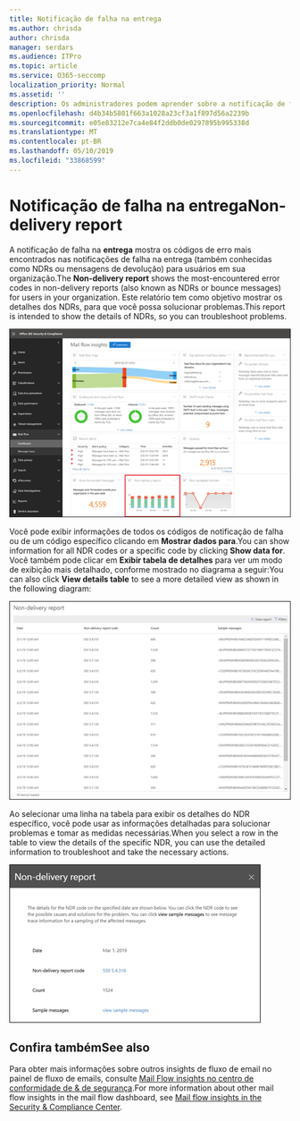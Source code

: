 ```yaml
---
title: Notificação de falha na entrega
ms.author: chrisda
author: chrisda
manager: serdars
ms.audience: ITPro
ms.topic: article
ms.service: O365-seccomp
localization_priority: Normal
ms.assetid: ''
description: Os administradores podem aprender sobre a notificação de falha na entrega no painel de fluxo de emails no centro de conformidade do & de segurança.
ms.openlocfilehash: d4b34b5801f663a1028a23cf3a1f897d56a2239b
ms.sourcegitcommit: e05e83212e7ca4e84f2ddb0de0297895b995338d
ms.translationtype: MT
ms.contentlocale: pt-BR
ms.lasthandoff: 05/10/2019
ms.locfileid: "33868599"
---
```

# <a name="non-delivery-report"></a><span data-ttu-id="f148d-103">Notificação de falha na entrega</span><span class="sxs-lookup"><span data-stu-id="f148d-103">Non-delivery report</span></span>

<span data-ttu-id="f148d-104">A notificação de falha na **entrega** mostra os códigos de erro mais encontrados nas notificações de falha na entrega (também conhecidas como NDRs ou mensagens de devolução) para usuários em sua organização.</span><span class="sxs-lookup"><span data-stu-id="f148d-104">The **Non-delivery report** shows the most-encountered error codes in non-delivery reports (also known as NDRs or bounce messages) for users in your organization.</span></span> <span data-ttu-id="f148d-105">Este relatório tem como objetivo mostrar os detalhes dos NDRs, para que você possa solucionar problemas.</span><span class="sxs-lookup"><span data-stu-id="f148d-105">This report is intended to show the details of NDRs, so you can troubleshoot problems.</span></span>

![A notificação de falha na entrega no painel de fluxo de emails no centro de conformidade do & de segurança](media/non-delivery-report-selected.png)

<span data-ttu-id="f148d-107">Você pode exibir informações de todos os códigos de notificação de falha ou de um código específico clicando em **Mostrar dados para**.</span><span class="sxs-lookup"><span data-stu-id="f148d-107">You can show information for all NDR codes or a specific code by clicking **Show data for**.</span></span> <span data-ttu-id="f148d-108">Você também pode clicar em **Exibir tabela de detalhes** para ver um modo de exibição mais detalhado, conforme mostrado no diagrama a seguir:</span><span class="sxs-lookup"><span data-stu-id="f148d-108">You can also click **View details table** to see a more detailed view as shown in the following diagram:</span></span>

![Exibir tabela de detalhes na notificação de falha na entrega](media/non-delivery-report-view-details-table.png)

<span data-ttu-id="f148d-110">Ao selecionar uma linha na tabela para exibir os detalhes do NDR específico, você pode usar as informações detalhadas para solucionar problemas e tomar as medidas necessárias.</span><span class="sxs-lookup"><span data-stu-id="f148d-110">When you select a row in the table to view the details of the specific NDR, you can use the detailed information to troubleshoot and take the necessary actions.</span></span>

![Selecionar uma linha na tabela de detalhes na notificação de falha na entrega](media/non-delivery-report-details-table-select-row.png)

## <a name="see-also"></a><span data-ttu-id="f148d-112">Confira também</span><span class="sxs-lookup"><span data-stu-id="f148d-112">See also</span></span>

<span data-ttu-id="f148d-113">Para obter mais informações sobre outros insights de fluxo de email no painel de fluxo de emails, consulte [Mail Flow insights no centro de conformidade de & de segurança](mail-flow-insights-v2.md).</span><span class="sxs-lookup"><span data-stu-id="f148d-113">For more information about other mail flow insights in the mail flow dashboard, see [Mail flow insights in the Security & Compliance Center](mail-flow-insights-v2.md).</span></span>
